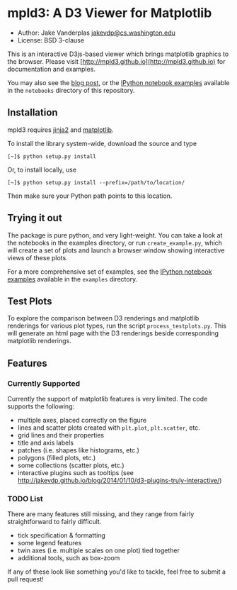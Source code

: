 mpld3: A D3 Viewer for Matplotlib
=================================

- Author: Jake Vanderplas <jakevdp@cs.washington.edu>
- License: BSD 3-clause

This is an interactive D3js-based viewer which brings matplotlib graphics to the browser.
Please visit [http://mpld3.github.io](http://mpld3.github.io) for documentation and examples.

You may also see the [blog post](http://jakevdp.github.io/blog/2013/12/19/a-d3-viewer-for-matplotlib/), or the
[IPython notebook examples](http://nbviewer.ipython.org/github/jakevdp/mpld3/tree/master/notebooks/)
available in the ``notebooks`` directory of this repository.


Installation
------------
mpld3 requires [jinja2](http://jinja.pocoo.org/) and
[matplotlib](http://matplotlib.org).

To install the library system-wide, download the source and type

    [~]$ python setup.py install

Or, to install locally, use

    [~]$ python setup.py install --prefix=/path/to/location/

Then make sure your Python path points to this location.

Trying it out
-------------
The package is pure python, and very light-weight.  You can take a look at
the notebooks in the examples directory, or run ``create_example.py``, which
will create a set of plots and launch a browser window showing interactive
views of these plots.

For a more comprehensive set of examples, see the
[IPython notebook examples](http://nbviewer.ipython.org/github/jakevdp/mpld3/tree/master/examples/) available in the ``examples`` directory.

Test Plots
----------
To explore the comparison between D3 renderings and matplotlib renderings for
various plot types, run the script ``process_testplots.py``.  This will generate
an html page with the D3 renderings beside corresponding matplotlib renderings.

Features
--------
### Currently Supported

Currently the support of matplotlib features is very limited.  The code
supports the following:

- multiple axes, placed correctly on the figure
- lines and scatter plots created with ``plt.plot``, ``plt.scatter``, etc.
- grid lines and their properties
- title and axis labels
- patches (i.e. shapes like histograms, etc.)
- polygons (filled plots, etc.)
- some collections (scatter plots, etc.)
- interactive plugins such as tooltips (see http://jakevdp.github.io/blog/2014/01/10/d3-plugins-truly-interactive/)

### TODO List

There are many features still missing, and they range from fairly
straightforward to fairly difficult.

- tick specification & formatting
- some legend features
- twin axes (i.e. multiple scales on one plot) tied together
- additional tools, such as box-zoom

If any of these look like something you'd like to tackle, feel free to submit
a pull request!
